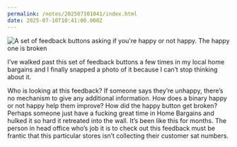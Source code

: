 ```yaml
---
permalink: /notes/202507101041/index.html
date: 2025-07-10T10:41:00.000Z
---
```


![A set of feedback buttons asking if you're happy or not happy. The happy one is broken](https://cdn.rknight.me/site/2025/feedback-buttons.jpg)

I’ve walked past this set of feedback buttons a few times in my local home bargains and I finally snapped a photo of it because I can’t stop thinking about it. 

Who is looking at this feedback? If someone says they’re unhappy, there’s no mechanism to give any additional information. How does a binary happy or not happy help them improve? How did the happy button get broken? Perhaps someone just have a fucking great time in Home Bargains and hulked it so hard it retreated into the wall. It’s been like this for months. The person in head office who’s job it is to check out this feedback must be frantic that this particular stores isn’t collecting their customer sat numbers. 
